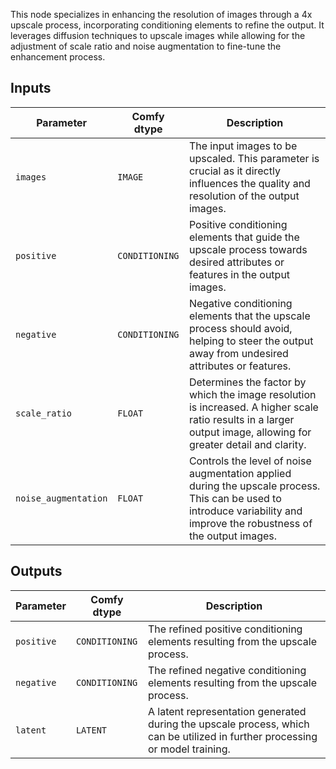 
This node specializes in enhancing the resolution of images through a 4x upscale process, incorporating conditioning elements to refine the output. It leverages diffusion techniques to upscale images while allowing for the adjustment of scale ratio and noise augmentation to fine-tune the enhancement process.

## Inputs

| Parameter            | Comfy dtype        | Description |
|----------------------|--------------------|-------------|
| `images`             | `IMAGE`            | The input images to be upscaled. This parameter is crucial as it directly influences the quality and resolution of the output images. |
| `positive`           | `CONDITIONING`     | Positive conditioning elements that guide the upscale process towards desired attributes or features in the output images. |
| `negative`           | `CONDITIONING`     | Negative conditioning elements that the upscale process should avoid, helping to steer the output away from undesired attributes or features. |
| `scale_ratio`        | `FLOAT`            | Determines the factor by which the image resolution is increased. A higher scale ratio results in a larger output image, allowing for greater detail and clarity. |
| `noise_augmentation` | `FLOAT`            | Controls the level of noise augmentation applied during the upscale process. This can be used to introduce variability and improve the robustness of the output images. |

## Outputs

| Parameter     | Comfy dtype  | Description |
|---------------|--------------|-------------|
| `positive`    | `CONDITIONING` | The refined positive conditioning elements resulting from the upscale process. |
| `negative`    | `CONDITIONING` | The refined negative conditioning elements resulting from the upscale process. |
| `latent`      | `LATENT`     | A latent representation generated during the upscale process, which can be utilized in further processing or model training. |
